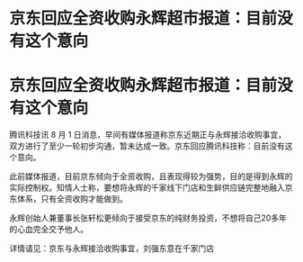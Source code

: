 # 京东回应全资收购永辉超市报道：目前没有这个意向

# 京东回应全资收购永辉超市报道：目前没有这个意向

腾讯科技讯 8 月 1
日消息，早间有媒体报道称京东近期正与永辉接洽收购事宜，双方进行了至少一轮初步沟通，暂未达成一致。京东回应腾讯科技称：目前没有这个意向。

此前媒体报道，目前京东倾向于全资收购，且表现得较为强势，目的是得到永辉的实际控制权。知情人士称，要想将永辉的千家线下门店和生鲜供应链完整地融入京东体系，只有全资收购才能做到。

永辉创始人兼董事长张轩松更倾向于接受京东的纯财务投资，不想将自己20多年的心血完全交予他人。

详情请见：京东与永辉接洽收购事宜，刘强东意在千家门店

